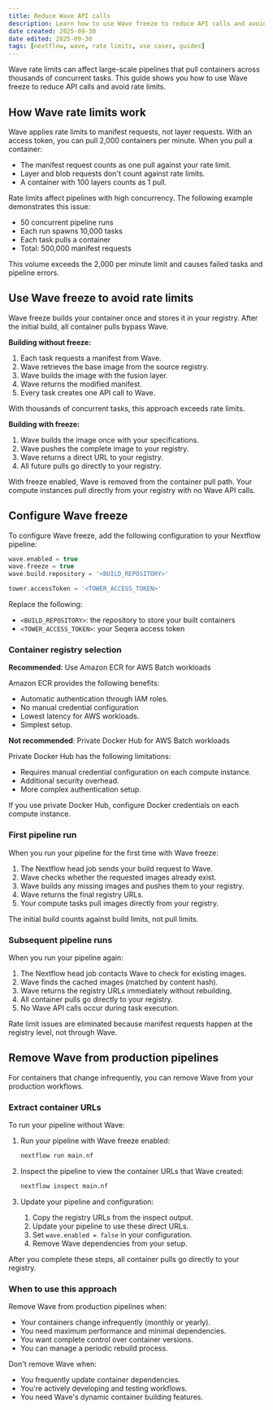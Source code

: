 ```yaml
---
title: Reduce Wave API calls
description: Learn how to use Wave freeze to reduce API calls and avoid rate limits in large-scale Nextflow pipelines
date created: 2025-09-30
date edited: 2025-09-30
tags: [nextflow, wave, rate limits, use cases, guides]
---
```


Wave rate limits can affect large-scale pipelines that pull containers across thousands of concurrent tasks. This guide shows you how to use Wave freeze to reduce API calls and avoid rate limits.

## How Wave rate limits work

Wave applies rate limits to manifest requests, not layer requests. With an access token, you can pull 2,000 containers per minute. When you pull a container:

- The manifest request counts as one pull against your rate limit.
- Layer and blob requests don't count against rate limits.
- A container with 100 layers counts as 1 pull.

Rate limits affect pipelines with high concurrency. The following example demonstrates this issue:

- 50 concurrent pipeline runs
- Each run spawns 10,000 tasks
- Each task pulls a container
- Total: 500,000 manifest requests

This volume exceeds the 2,000 per minute limit and causes failed tasks and pipeline errors.

## Use Wave freeze to avoid rate limits

Wave freeze builds your container once and stores it in your registry. After the initial build, all container pulls bypass Wave.

**Building without freeze:**

1. Each task requests a manifest from Wave.
1. Wave retrieves the base image from the source registry.
1. Wave builds the image with the fusion layer.
1. Wave returns the modified manifest.
1. Every task creates one API call to Wave.

With thousands of concurrent tasks, this approach exceeds rate limits.

**Building with freeze:**

1. Wave builds the image once with your specifications.
1. Wave pushes the complete image to your registry.
1. Wave returns a direct URL to your registry.
1. All future pulls go directly to your registry.

With freeze enabled, Wave is removed from the container pull path. Your compute instances pull directly from your registry with no Wave API calls.

## Configure Wave freeze

To configure Wave freeze, add the following configuration to your Nextflow pipeline:

```groovy
wave.enabled = true
wave.freeze = true
wave.build.repository = '<BUILD_REPOSITORY>'

tower.accessToken = '<TOWER_ACCESS_TOKEN>'
```

Replace the following:

- `<BUILD_REPOSITORY>`: the repository to store your built containers
- `<TOWER_ACCESS_TOKEN>`: your Seqera access token

### Container registry selection

**Recommended**: Use Amazon ECR for AWS Batch workloads

Amazon ECR provides the following benefits:

- Automatic authentication through IAM roles.
- No manual credential configuration
- Lowest latency for AWS workloads.
- Simplest setup.

**Not recommended**: Private Docker Hub for AWS Batch workloads

Private Docker Hub has the following limitations:

- Requires manual credential configuration on each compute instance.
- Additional security overhead.
- More complex authentication setup.

If you use private Docker Hub, configure Docker credentials on each compute instance.

### First pipeline run

When you run your pipeline for the first time with Wave freeze:

1. The Nextflow head job sends your build request to Wave.
1. Wave checks whether the requested images already exist.
1. Wave builds any missing images and pushes them to your registry.
1. Wave returns the final registry URLs.
1. Your compute tasks pull images directly from your registry.

The initial build counts against build limits, not pull limits.

### Subsequent pipeline runs

When you run your pipeline again:

1. The Nextflow head job contacts Wave to check for existing images.
1. Wave finds the cached images (matched by content hash).
1. Wave returns the registry URLs immediately without rebuilding.
1. All container pulls go directly to your registry.
1. No Wave API calls occur during task execution.

Rate limit issues are eliminated because manifest requests happen at the registry level, not through Wave.

## Remove Wave from production pipelines

For containers that change infrequently, you can remove Wave from your production workflows.

### Extract container URLs

To run your pipeline without Wave:

1. Run your pipeline with Wave freeze enabled:

    ```bash
    nextflow run main.nf
    ```

1. Inspect the pipeline to view the container URLs that Wave created:

    ```bash
    nextflow inspect main.nf
    ```

1. Update your pipeline and configuration:
    1. Copy the registry URLs from the inspect output.
    1. Update your pipeline to use these direct URLs.
    1. Set `wave.enabled = false` in your configuration.
    1. Remove Wave dependencies from your setup.

After you complete these steps, all container pulls go directly to your registry.

### When to use this approach

Remove Wave from production pipelines when:

- Your containers change infrequently (monthly or yearly).
- You need maximum performance and minimal dependencies.
- You want complete control over container versions.
- You can manage a periodic rebuild process.

Don't remove Wave when:

- You frequently update container dependencies.
- You're actively developing and testing workflows.
- You need Wave's dynamic container building features.
